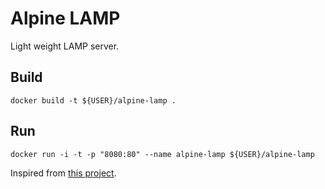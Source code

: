 # Alpine LAMP

Light weight LAMP server.  

## Build
`docker build -t ${USER}/alpine-lamp .`

## Run
`docker run -i -t -p "8080:80" --name alpine-lamp ${USER}/alpine-lamp`


Inspired from [this project](https://hub.docker.com/r/glats/alpine-lamp).